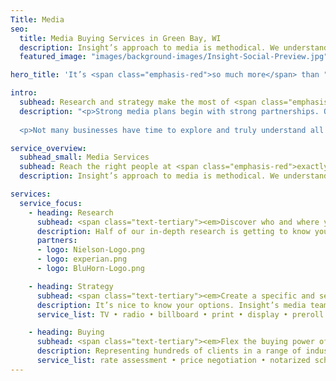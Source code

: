 ```yaml
---
Title: Media
seo:
  title: Media Buying Services in Green Bay, WI
  description: Insight’s approach to media is methodical. We understand the value of research and strategy before buying. Plus, we learn from the infinite data we get in return, ensuring your media only gets more effective as it runs. Learn more about Insight Creative's media services.
  featured_image: "images/background-images/Insight-Social-Preview.jpg"

hero_title: 'It’s <span class="emphasis-red">so much more</span> than "buying."'

intro:
  subhead: Research and strategy make the most of <span class="emphasis-red">every</span> dollar.
  description: "<p>Strong media plans begin with strong partnerships. Our process is simple: You teach us about you, and we’ll teach you about media. Together, we’ll assemble a comprehensive, targeted and creative plan that makes the best use of your budget to meet your goals.</p>
  
  <p>Not many businesses have time to explore and truly understand all their media options! That’s why Insight has full-time employees devoted to just that. From following trends of emerging media to strengthening local media relationships, Insight can handle it all.</p>"

service_overview:
  subhead_small: Media Services
  subhead: Reach the right people at <span class="emphasis-red">exactly</span> the right time.
  description: Insight’s approach to media is methodical. We understand the value of research and strategy <em>before</em> buying. Plus, we learn from the infinite data we get in return, ensuring your media only gets more effective as it runs.

services:
  service_focus:
    - heading: Research
      subhead: <span class="text-tertiary"><em>Discover who and where your audience is. </em></span>
      description: Half of our in-depth research is getting to know you. The other half is getting to know your audience’s media consumption habits. With access to many resources, our team can employ advanced targeting by demographic, geographic and behavioral traits to achieve the most effective media mix.
      partners: 
      - logo: Nielson-Logo.png
      - logo: experian.png
      - logo: BluHorn-Logo.png

    - heading: Strategy
      subhead: <span class="text-tertiary"><em>Create a specific and sensible long-term media plan.</em></span>
      description: It’s nice to know your options. Insight’s media team blends decades of traditional agency experience with the latest technology to know your options inside and out! Plus, we’re media neutral, unbiased and open to all possibilities.
      service_list: TV • radio • billboard • print • display • preroll • search engine marketing (SEM) • streaming radio • streaming TV • social media

    - heading: Buying
      subhead: <span class="text-tertiary"><em>Flex the buying power of an agency.</em></span>
      description: Representing hundreds of clients in a range of industries over 30+ years, Insight’s media team has an outstanding reputation and tremendous buying power. We know good rates when we see them, what can be negotiated and where value can be added. Once it’s booked, we’re watching, gauging performance and tweaking for ultimate return on investment.
      service_list: rate assessment • price negotiation • notarized schedules • booking • invoicing • follow-ups • ongoing communication with media representatives • reporting & analytics
---
```

